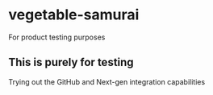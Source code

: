# vegetable-samurai
For product testing purposes

## This is purely for testing
Trying out the GitHub and Next-gen integration capabilities
